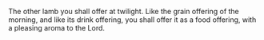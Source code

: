 The other lamb you shall offer at twilight. Like the grain offering of the morning, and like its drink offering, you shall offer it as a food offering, with a pleasing aroma to the Lord.
